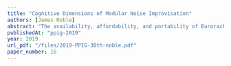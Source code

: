 ```yaml
---
title: "Cognitive Dimensions of Modular Noise Improvisation"
authors: [James Noble]
abstract: "The availability, affordability, and portability of Eurorack format modular synthesizers has lead to an increase in their use in live, improvised performance. Decreasing prices and physical size, coupled with increasing reliability has meant modulars are finally leaving the studio and appearing on stage. While modular synthesizers are typically prepatched (configured at leisure) ahead of time, contemporary synthesists are adopting livepatching—wiring up a modular—as an integral part of their performance practice. This paper uses the cognitive dimensions framework to analyse the programmatic content of modular livepatching, in the context of the author’s experience with modular synthesizers for performing improvised noise."
publishedAt: "ppig-2019"
year: 2019
url_pdf: "/files/2019-PPIG-30th-noble.pdf"
paper_number: 16
---
```

